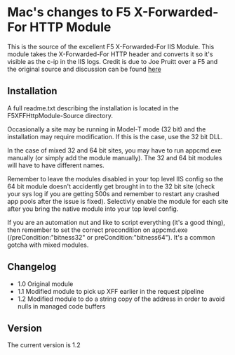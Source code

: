 Mac's changes to F5 X-Forwarded-For HTTP Module
===============================================

This is the source of the excellent F5 X-Forwarded-For IIS Module. This module takes the X-Forwarded-For HTTP header and converts it so it's visible as the c-ip in the IIS logs. Credit is due to Joe Pruitt over a F5 and the original source and discussion can be found [here](https://devcentral.f5.com/weblogs/joe/archive/2009/12/23/x-forwarded-for-http-module-for-iis7-source-included.aspx)

Installation
------------
A full readme.txt describing the installation is located in the F5XFFHttpModule-Source directory.

Occasionally a site may be running in Model-T mode (32 bit) and the installation may require modification. If this is the case, use the 32 bit DLL.

In the case of mixed 32 and 64 bit sites, you may have to run appcmd.exe manually (or simply add the module manually). The 32 and 64 bit modules will have to have different names. 

Remember to leave the modules disabled in your top level IIS config so the 64 bit module doesn't accidently get brought in to the 32 bit site (check your sys log if you are getting 500s and remember to restart any crashed app pools after the issue is fixed). Selectivly enable the module for each site after you bring the native module into your top level config.

If you are an automation nut and like to script everything (it's a good thing), then remember to set the correct precondition on appcmd.exe (/preCondition:"bitness32" or preCondition:"bitness64"). It's a common gotcha with mixed modules.

Changelog
---------

* 1.0 Original module
* 1.1 Modified module to pick up XFF earlier in the request pipeline
* 1.2 Modified module to do a string copy of the address in order to avoid nulls in managed code buffers 

Version
-------
The current version is 1.2